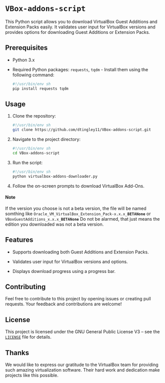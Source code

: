 # `VBox-addons-script`

This Python script allows you to download VirtualBox Guest Additions and Extension Packs easily. It validates user input for VirtualBox versions and provides options for downloading Guest Additions or Extension Packs.

## Prerequisites

- Python 3.x

- Required Python packages: `requests`, `tqdm` - Install them using the following command:

   ```sh
   #!/usr/bin/env sh
   pip install requests tqdm
   ```

## Usage

1. Clone the repository:

   ```sh
   #!/usr/bin/env sh
   git clone https://github.com/dtingley11/VBox-addons-script.git
   ```

4. Navigate to the project directory:

   ```sh
   #!/usr/bin/env sh
   cd VBox-addons-script
   ```

3. Run the script:

   ```sh
   #!/usr/bin/env sh
   python virtualbox-addons-downloader.py
   ```

4. Follow the on-screen prompts to download VirtualBox Add-Ons.

#### Note

If the version you choose is not a beta version, the file will be named somthing like <code>Oracle_VM_VirtualBox_Extension_Pack-x.x.x_<b>BETANone</b></code> or <code>VBoxGuestAdditions_x.x.x_<b>BETANone</b></code> Do not be alarmed, that just means the edition you downloaded was not a beta version.

## Features

- Supports downloading both Guest Additions and Extension Packs.

- Validates user input for VirtualBox versions and options.

- Displays download progress using a progress bar.

## Contributing

Feel free to contribute to this project by opening issues or creating pull requests. Your feedback and contributions are welcome!

## License

This project is licensed under the GNU General Public License V3 – see the [`LICENSE`](LICENSE) file for details.

## Thanks

We would like to express our gratitude to the VirtualBox team for providing such amazing virtualization software. Their hard work and dedication make projects like this possible.
